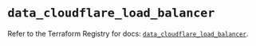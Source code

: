 # `data_cloudflare_load_balancer`

Refer to the Terraform Registry for docs: [`data_cloudflare_load_balancer`](https://registry.terraform.io/providers/cloudflare/cloudflare/5.4.0/docs/data-sources/load_balancer).
